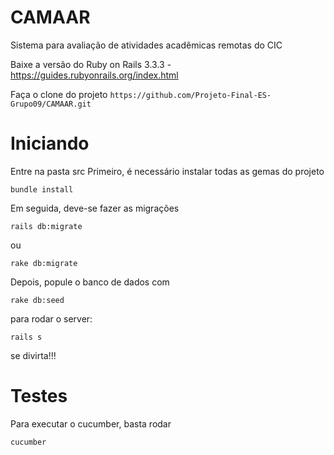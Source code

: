 # CAMAAR

Sistema para avaliação de atividades acadêmicas remotas do CIC

Baixe a versão do Ruby on Rails 3.3.3 - https://guides.rubyonrails.org/index.html

Faça o clone do projeto
``` https://github.com/Projeto-Final-ES-Grupo09/CAMAAR.git ```

# Iniciando

Entre na pasta src
Primeiro, é necessário instalar todas as gemas do projeto

```
bundle install
```

Em seguida, deve-se fazer as migrações

```
rails db:migrate
```
ou

```
rake db:migrate
```

Depois, popule o banco de dados com

```
rake db:seed
```

para rodar o server: 
```
rails s
```
se divirta!!!


# Testes

Para executar o cucumber, basta rodar

```
cucumber
```
